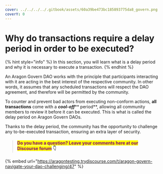 ```yaml
---
cover: ../../../../.gitbook/assets/60a39be473bc185893775da8_govern.png
coverY: 0
---
```


# Why do transactions require a delay period in order to be executed?

{% hint style="info" %}
In this section, you will learn what is a delay period and why it is necessary to execute a transaction.
{% endhint %}

An Aragon Govern DAO works with the principle that participants interacting with it are acting in the best interest of the respective community. In other words, it assumes that any scheduled transactions will respect the DAO agreement, and therefore will be permitted by the community.

To counter and prevent bad actors from executing non-conform actions, **all transactions** come with a _**cool-off**_** period**, allowing all community members to review it before it can be executed. This is what is called the delay period on Aragon Govern DAOs.

Thanks to the delay period, the community has the opportunity to challenge any to-be-executed transaction, ensuring an extra layer of security.&#x20;



> #### <mark style="color:purple;">Do you have a question? Leave your comments here at our Discourse forum</mark> 👇

{% embed url="https://aragontesting.trydiscourse.com/t/aragon-govern-navigate-your-dao-challenging/47" %}
